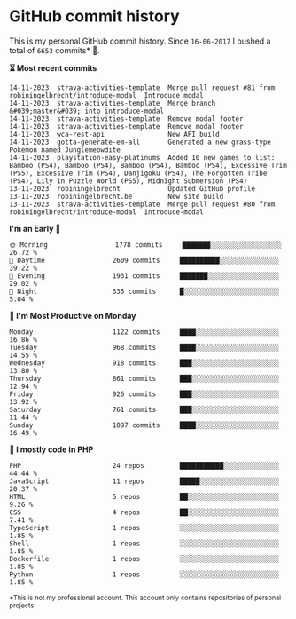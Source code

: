 # GitHub commit history
This is my personal GitHub commit history. Since <!--START_SECTION:first-commit-date-->`16-06-2017`<!--END_SECTION:first-commit-date--> I pushed a total of <!--START_SECTION:total-commit-count-->`6653`<!--END_SECTION:total-commit-count--> commits* 🎉.

<!--START_SECTION:most-recent-commits-->
**⏳ Most recent commits**
                                        
```text
14-11-2023  strava-activities-template  Merge pull request #81 from robiningelbrecht/introduce-modal  Introduce modal
14-11-2023  strava-activities-template  Merge branch &#039;master&#039; into introduce-modal
14-11-2023  strava-activities-template  Remove modal footer
14-11-2023  strava-activities-template  Remove modal footer
14-11-2023  wca-rest-api                New API build
14-11-2023  gotta-generate-em-all       Generated a new grass-type Pokémon named Junglemeowdite
14-11-2023  playstation-easy-platinums  Added 10 new games to list: Bamboo (PS4), Bamboo (PS4), Bamboo (PS4), Bamboo (PS4), Excessive Trim (PS5), Excessive Trim (PS4), Danjigoku (PS4), The Forgotten Tribe (PS4), Lily in Puzzle World (PS5), Midnight Submersion (PS4)
13-11-2023  robiningelbrecht            Updated GitHub profile
13-11-2023  robiningelbrecht.be         New site build
13-11-2023  strava-activities-template  Merge pull request #80 from robiningelbrecht/introduce-modal  Introduce-modal
```
<!--END_SECTION:most-recent-commits-->  

<!--START_SECTION:commits-per-day-time-->
**I&#039;m an Early 🐤**

```text
🌞 Morning                 1778 commits     ███████░░░░░░░░░░░░░░░░░░   26.72 %
🌆 Daytime                 2609 commits     ██████████░░░░░░░░░░░░░░░   39.22 %
🌃 Evening                 1931 commits     ███████░░░░░░░░░░░░░░░░░░   29.02 %
🌙 Night                   335 commits      █░░░░░░░░░░░░░░░░░░░░░░░░   5.04 %
```
<!--END_SECTION:commits-per-day-time-->  

<!--START_SECTION:commits-per-weekday-->
**📅 I&#039;m Most Productive on Monday**

```text
Monday                    1122 commits     ████░░░░░░░░░░░░░░░░░░░░░   16.86 %
Tuesday                   968 commits      ████░░░░░░░░░░░░░░░░░░░░░   14.55 %
Wednesday                 918 commits      ███░░░░░░░░░░░░░░░░░░░░░░   13.80 %
Thursday                  861 commits      ███░░░░░░░░░░░░░░░░░░░░░░   12.94 %
Friday                    926 commits      ███░░░░░░░░░░░░░░░░░░░░░░   13.92 %
Saturday                  761 commits      ███░░░░░░░░░░░░░░░░░░░░░░   11.44 %
Sunday                    1097 commits     ████░░░░░░░░░░░░░░░░░░░░░   16.49 %
```
<!--END_SECTION:commits-per-weekday-->  

<!--START_SECTION:repos-per-language-->
**💬 I mostly code in PHP**

```text
PHP                       24 repos         ███████████░░░░░░░░░░░░░░   44.44 %
JavaScript                11 repos         █████░░░░░░░░░░░░░░░░░░░░   20.37 %
HTML                      5 repos          ██░░░░░░░░░░░░░░░░░░░░░░░   9.26 %
CSS                       4 repos          ██░░░░░░░░░░░░░░░░░░░░░░░   7.41 %
TypeScript                1 repos          ░░░░░░░░░░░░░░░░░░░░░░░░░   1.85 %
Shell                     1 repos          ░░░░░░░░░░░░░░░░░░░░░░░░░   1.85 %
Dockerfile                1 repos          ░░░░░░░░░░░░░░░░░░░░░░░░░   1.85 %
Python                    1 repos          ░░░░░░░░░░░░░░░░░░░░░░░░░   1.85 %
```
<!--END_SECTION:repos-per-language-->  

<sub>*This is not my professional account. This account only contains repositories of personal projects</sub>
